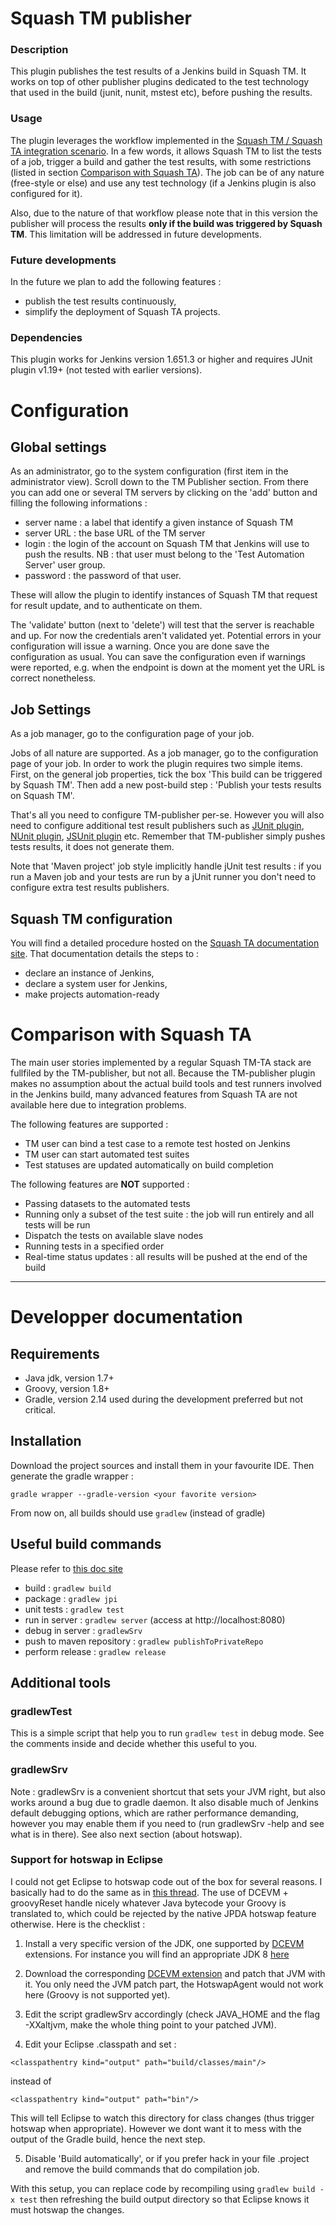 # Squash TM publisher #


### Description ###
This plugin publishes the test results of a Jenkins build in Squash TM. It works on top of other publisher plugins dedicated to the test technology that used in the build (junit, nunit, mstest etc), before pushing the results.


### Usage ###
The plugin leverages the workflow implemented in the [Squash TM / Squash TA integration scenario](https://sites.google.com/a/henix.fr/wiki-squash-ta/tm---ta-guide/user-guide). In a few words, it allows Squash TM to list the tests of a job, trigger a build and gather the test results, with some restrictions (listed in section [Comparison with Squash TA](#comparison-with-squash-ta)). The job can be of any nature (free-style or else) and use any test technology (if a Jenkins plugin is also configured for it).

Also, due to the nature of that workflow please note that in this version the publisher will process the results **only if the build was triggered by Squash TM**. This limitation will be addressed in future developments.


### Future developments ###
In the future we plan to add the following features :

* publish the test results continuously,
* simplify the deployment of Squash TA projects.


### Dependencies ###
This plugin works for Jenkins version 1.651.3 or higher and requires JUnit plugin v1.19+ (not tested with earlier versions).


# Configuration #

## Global settings ##

As an administrator, go to the system configuration (first item in the administrator view). Scroll down to the TM Publisher section. From there you can add one or several TM servers by clicking on the 'add' button and filling the following informations : 

* server name : a label that identify a given instance of Squash TM
* server URL : the base URL of the TM server
* login : the login of the account on Squash TM that Jenkins will use to push the results. NB : that user must belong to the 'Test Automation Server' user group.
* password : the password of that user.

These will allow the plugin to identify instances of Squash TM that request for result update, and to authenticate on them.

The 'validate' button (next to 'delete') will test that the server is reachable and up. For now the credentials aren't validated yet. Potential errors in your configuration will issue a warning. Once you are done save the configuration as usual. You can save the configuration even if warnings were reported, e.g. when the endpoint is down at the moment yet the URL is correct nonetheless.


## Job Settings ##

As a job manager, go to the configuration page of your job.

Jobs of all nature are supported. As a job manager, go to the configuration page of your job. In order to work the plugin requires two simple items. First, on the general job properties, tick the box 'This build can be triggered by Squash TM'. Then add a new post-build step : 'Publish your tests results on Squash TM'.

That's all you need to configure TM-publisher per-se. However you will also need to configure additional test result publishers such as [JUnit plugin](https://wiki.jenkins-ci.org/display/JENKINS/JUnit+Plugin), [NUnit plugin](https://wiki.jenkins-ci.org/display/JENKINS/NUnit+Plugin), [JSUnit plugin](https://wiki.jenkins-ci.org/display/JENKINS/JSUnit+plugin) etc. Remember that TM-publisher simply pushes tests results, it does not generate them.

Note that 'Maven project' job style implicitly handle jUnit test results : if you run a Maven job and your tests are run by a jUnit runner you don't need to configure extra test results publishers.


## Squash TM configuration ##

You will find a detailed procedure hosted on the [Squash TA documentation site](https://sites.google.com/a/henix.fr/wiki-squash-ta/tm---ta-guide/2---configuration/configuring-tm/from-1-13-0). That documentation details the steps to :

* declare an instance of Jenkins,
* declare a system user for Jenkins,
* make projects automation-ready

# Comparison with Squash TA #

The main user stories implemented by a regular Squash TM-TA stack are fullfiled by the TM-publisher, but not all. Because the TM-publisher plugin makes no assumption about the actual build tools and test runners involved in the Jenkins build, many advanced features from Squash TA are not available here due to integration problems.

The following features are supported : 

* TM user can bind a test case to a remote test hosted on Jenkins
* TM user can start automated test suites
* Test statuses are updated automatically on build completion

The following features are **NOT** supported :

* Passing datasets to the automated tests
* Running only a subset of the test suite : the job will run entirely and all tests will be run
* Dispatch the tests on available slave nodes
* Running tests in a specified order
* Real-time status updates : all results will be pushed at the end of the build

---

# Developper documentation #
## Requirements ##

* Java jdk, version 1.7+
* Groovy, version 1.8+
* Gradle, version 2.14 used during the development preferred but not critical.

## Installation ##

Download the project sources and install them in your favourite IDE.
Then generate the gradle wrapper : 

```
gradle wrapper --gradle-version <your favorite version>
```

From now on, all builds should use `gradlew` (instead of gradle)

## Useful build commands ##

Please refer to [this doc site](https://wiki.jenkins-ci.org/display/JENKINS/Gradle+JPI+Plugin)

* build : `gradlew build`
* package : `gradlew jpi`
* unit tests : `gradlew test`
* run in server : `gradlew server` (access at http://localhost:8080)
* debug in server : `gradlewSrv` 
* push to maven repository : `gradlew publishToPrivateRepo`
* perform release : `gradlew release`

## Additional tools ##

### gradlewTest ###

This is a simple script that help you to run `gradlew test` in debug mode. See the comments inside and decide whether this useful to you.

### gradlewSrv ###

Note : gradlewSrv is a convenient shortcut that sets your JVM right, but also works around a bug due to gradle daemon. It also disable much of Jenkins default debugging options, which are rather performance demanding, however you may enable them if you need to (run gradlewSrv -help and see what is in there). See also next section (about hotswap).

### Support for hotswap in Eclipse ###

I could not get Eclipse to hotswap code out of the box for several reasons. I basically had to do the same as in [this thread](http://stackoverflow.com/questions/31127533/is-hot-code-replace-supposed-to-work-for-groovy-in-eclipse/31143994#31143994). The use of DCEVM + groovyReset handle nicely whatever Java bytecode your Groovy is translated to, which could be rejected by the native JPDA hotswap feature otherwise. Here is the checklist : 

1. Install a very specific version of the JDK, one supported by [DCEVM](https://dcevm.github.io/) extensions. For instance you will find an appropriate JDK 8 [here](http://www.oracle.com/technetwork/java/javase/downloads/java-archive-javase8-2177648.html#jdk-8u92-oth-JPR)
2. Download the corresponding [DCEVM extension](https://dcevm.github.io/) and patch that JVM with it. You only need the JVM patch part, the HotswapAgent would not work here (Groovy is not supported yet).
3. Edit the script gradlewSrv accordingly (check JAVA_HOME and the flag -XXaltjvm, make the whole thing point to your patched JVM).
 
4. Edit your Eclipse .classpath and set :
```
<classpathentry kind="output" path="build/classes/main"/>
```
instead of
```
<classpathentry kind="output" path="bin"/>
```

This will tell Eclipse to watch this directory for class changes (thus trigger hotswap when appropriate). However we dont want it to mess with the output of the Gradle build, hence the next step.

5. Disable 'Build automatically', or if you prefer hack in your file .project and remove the build commands that do compilation job.

With this setup, you can replace code by recompiling using `gradlew build -x test` then refreshing the build output directory so that Eclipse knows it must hotswap the changes. 